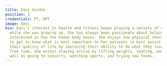 ```yaml
---
title: Dani Gordon
position: 3
credentials: PT, DPT
image: dani
bio: Dani’s interest in health and fitness began playing a variety of different sports
  while she was growing up. She has always been passionate about helping others and
  interested in how the human body moves. She enjoys how physical therapy allows her
  to get to know what is most important to her patients to best assist them in maximizing
  their quality of life by improving their ability to do what they love most. In her
  free time, she enjoys staying active by lifting weights, skating, and hiking, as
  well as going to concerts, watching sports, and trying new foods.
---
```


